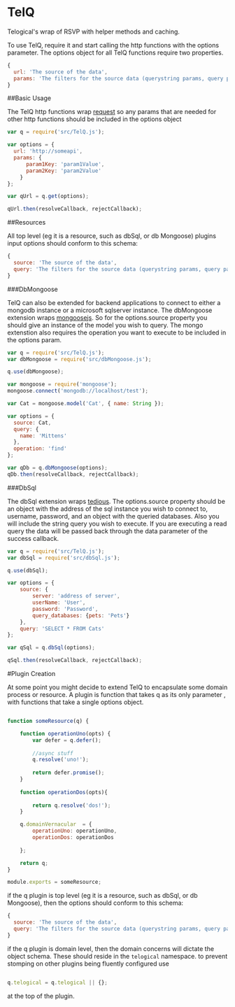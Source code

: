 TelQ
====
Telogical's wrap of RSVP with helper methods and caching.

To use TelQ, require it and start calling the http functions with the options
parameter.  The options object for all TelQ functions require two properties.

```js
{
  url: 'The source of the data',
  params: 'The filters for the source data (querystring params, query params, etc)
}
```

##Basic Usage

The TelQ http functions wrap [request](https://github.com/mikeal/request) so any params that are
needed for other http functions should be included in the options object

```js
var q = require('src/TelQ.js');

var options = {
  url: 'http://someapi',
  params: {
      param1Key: 'param1Value',
      param2Key: 'param2Value'
    }
};

var qUrl = q.get(options);

qUrl.then(resolveCallback, rejectCallback);
```

##Resources

All top level (eg it is a resource, such as dbSql, or db Mongoose) plugins input options should conform to this schema:

```js
{
  source: 'The source of the data',
  query: 'The filters for the source data (querystring params, query params, etc)
}

```

###DbMongoose

TelQ can also be extended for backend applications to connect to either a mongodb instance or a microsoft sqlserver instance.  The dbMongoose extension wraps [mongoosejs](http://mongoosejs.com).  So for the options.source property you should give an instance of the model you wish to query.  The mongo extenstion also requires the operation you want to execute to be included in the options param.  

```js
var q = require('src/TelQ.js');
var dbMongoose = require('src/dbMongoose.js');

q.use(dbMongoose);

var mongoose = require('mongoose');
mongoose.connect('mongodb://localhost/test');

var Cat = mongoose.model('Cat', { name: String });

var options = {
  source: Cat,
  query: {
    name: 'Mittens'
  },
  operation: 'find'
};

var qDb = q.dbMongoose(options);
qDb.then(resolveCallback, rejectCallback);
```

###DbSql

The dbSql extension wraps [tedious](https://github.com/pekim/tedious).  The options.source property should be an object with the address of the sql instance you wish to connect to, username, password, and an object with the queried databases.  Also you will include the string query you wish to execute.  If you are executing a read query the data will be passed back through the data parameter of the success callback.

```js
var q = require('src/TelQ.js');
var dbSql = require('src/dbSql.js');

q.use(dbSql);

var options = {
    source: {
        server: 'address of server',
        userName: 'User',
        password: 'Password',
        query_databases: {pets: 'Pets'}
    },
    query: 'SELECT * FROM Cats'
};

var qSql = q.dbSql(options);

qSql.then(resolveCallback, rejectCallback);
```
#Plugin Creation

At some point you might decide to extend TelQ to encapsulate some domain process or resource. 
A plugin is function that takes q as its only parameter , with functions that take a single options object.

```js

function someResource(q) {

    function operationUno(opts) {
        var defer = q.defer();
    
        //async stuff
        q.resolve('uno!');
        
        return defer.promise();
    }
    
    function operationDos(opts){
        
        return q.resolve('dos!');
    }

    q.domainVernacular  = {
        operationUno: operationUno,
        operationDos: operationDos
    
    };

    return q;
}

module.exports = someResource;

```

if the q plugin is top level (eg it is a resource, such as dbSql, or db Mongoose), then the options should conform to this schema:

```js
{
  source: 'The source of the data',
  query: 'The filters for the source data (querystring params, query params, etc)
}

```

if the q plugin is domain level, then the domain concerns will dictate the object schema. These should reside in the `telogical` namespace.
to prevent stomping on other plugins being fluently configured use

```js

q.telogical = q.telogical || {};

```
at the top of the plugin.












